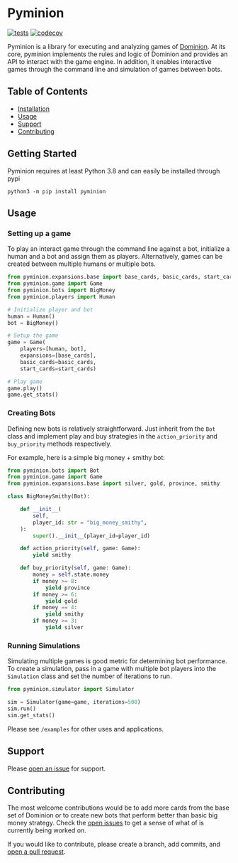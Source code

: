 # Pyminion

[![tests](https://github.com/evanofslack/pyminion/actions/workflows/python-app.yml/badge.svg)](https://github.com/evanofslack/pyminion/actions/workflows/python-app.yml)
[![codecov](https://codecov.io/gh/evanofslack/pyminion/branch/master/graph/badge.svg?token=5GW65KFEL5)](https://codecov.io/gh/evanofslack/pyminion)


Pyminion is a library for executing and analyzing games of [Dominion](https://www.riograndegames.com/games/dominion/). At its core, pyminion implements the rules and logic of Dominion and provides an API to interact with the game engine. In addition, it enables interactive games through the command line and simulation of games between bots.

## Table of Contents

-   [Installation](#installation)
-   [Usage](#usage)
-   [Support](#support)
-   [Contributing](#contributing)

## Getting Started

Pyminion requires at least Python 3.8 and can easily be installed through pypi

```
python3 -m pip install pyminion
```

## Usage

### Setting up a game

To play an interact game through the command line against a bot, initialize a human and a bot and assign them as players. Alternatively, games can be created between multiple humans or multiple bots. 

```python
from pyminion.expansions.base import base_cards, basic_cards, start_cards
from pyminion.game import Game
from pyminion.bots import BigMoney
from pyminion.players import Human

# Initialize player and bot
human = Human()
bot = BigMoney()

# Setup the game
game = Game(
    players=[human, bot],
    expansions=[base_cards],
    basic_cards=basic_cards,
    start_cards=start_cards)

# Play game
game.play()
game.get_stats()

```
### Creating Bots

Defining new bots is relatively straightforward. Just inherit from the `Bot` class and implement play and buy strategies in the `action_priority` and `buy_priority` methods respectively.

For example, here is a simple big money + smithy bot:

```python
from pyminion.bots import Bot
from pyminion.game import Game
from pyminion.expansions.base import silver, gold, province, smithy

class BigMoneySmithy(Bot):

    def __init__(
        self,
        player_id: str = "big_money_smithy",
    ):
        super().__init__(player_id=player_id)

    def action_priority(self, game: Game):
        yield smithy

    def buy_priority(self, game: Game):
        money = self.state.money
        if money >= 8:
            yield province
        if money >= 6:
            yield gold
        if money == 4:
            yield smithy
        if money >= 3:
            yield silver
```
### Running Simulations

Simulating multiple games is good metric for determining bot performance. To create a simulation, pass in a game with multiple bot players into the `Simulation` class and set the number of iterations to run. 

```python
from pyminion.simulator import Simulator

sim = Simulator(game=game, iterations=500)
sim.run()
sim.get_stats()
```

Please see `/examples` for other uses and applications. 
## Support

Please [open an issue](https://github.com/evanofslack/pyminion/issues/new) for support.

## Contributing

The most welcome contributions would be to add more cards from the base set of Dominion or to create new bots that perform better than basic big money strategy. Check the [open issues](https://github.com/evanofslack/pyminion/issues) to get a sense of what of is currently being worked on.

If you would like to contribute, please create a branch, add commits, and [open a pull request](https://github.com/evanofslack/pyminion/pulls).
